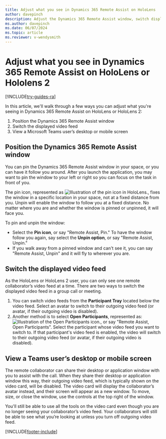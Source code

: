 ```yaml
---
title: Adjust what you see in Dynamics 365 Remote Assist on HoloLens 
author: davepinch
description: Adjust the Dynamics 365 Remote Assist window, switch displayed video feed, and view Teams user's desktop or mobile screen. 
ms.author: davepinch
ms.date: 06/07/2024
ms.topic: article
ms.reviewer: v-wendysmith
---
```


# Adjust what you see in Dynamics 365 Remote Assist on HoloLens or Hololens 2

[!INCLUDE[try-guides-ra](../includes/try-guides-ra.md)]

In this article, we'll walk through a few ways you can adjust what you're seeing in Dynamics 365 Remote Assist on HoloLens or HoloLens 2:

1. Position the Dynamics 365 Remote Assist window
2. Switch the displayed video feed
3. View a Microsoft Teams user’s desktop or mobile screen

## Position the Dynamics 365 Remote Assist window

You can pin the Dynamics 365 Remote Assist window in your space, or you can have it follow you around. After you launch the application, you may want to pin the window to your left or right so you can focus on the task in front of you.

The pin icon, represented as ![Illustration of the pin icon in HoloLens.](media/RAHL_Pin.png "Pin"), fixes the window in a specific location in your space, not at a fixed distance from you. Unpin will enable the window to follow you at a fixed distance. No matter where you are and whether the window is pinned or unpinned, it will face you.

To pin and unpin the window:
- Select the **Pin icon**, or say "Remote Assist, Pin." To have the window follow you again, say select the **Unpin option**, or say "Remote Assist, Unpin."
- If you walk away from a pinned window and can't see it, you can say "Remote Assist, Unpin" and it will fly to wherever you are.

## Switch the displayed video feed

As the HoloLens or HoloLens 2 user, you can only see one remote collaborator’s video feed at a time. There are two ways to switch the displayed video feed in a group call or meeting.

1. You can switch video feeds from the **Participant Tray** located below the video feed. Select an avatar to switch to their outgoing video feed (or avatar, if their outgoing video is disabled).
2. Another method is to select **Open Participants**, represented as: ![Illustration of the Open Participants icon.](media/RAHL_Participants.png "OpenParticpants"), or say "Remote Assist, Open Participants". Select the participant whose video feed you want to switch to. If that participant's video feed is enabled, the video will switch to their outgoing video feed (or avatar, if their outgoing video is disabled).

## View a Teams user’s desktop or mobile screen  

The remote collaborator can share their desktop or application window with you to assist with the call. When they share their desktop or application window this way, their outgoing video feed, which is typically shown on the video card, will be disabled. The video card will display the collaborator’s avatar instead, and their screen will appear as a new window. To move, size, or close the window, use the controls at the top right of the window.

You'll still be able to use all the tools on the video card even though you are no longer seeing your collaborator’s video feed. Your collaborators will still be able to see what you’re looking at unless you turn off outgoing video feed. 




[!INCLUDE[footer-include](../includes/footer-banner.md)]
